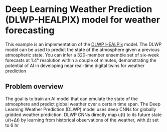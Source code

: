 # Deep Learning Weather Prediction (DLWP-HEALPIX) model for weather forecasting

This example is an implementation of the
[DLWP HEALPix](https://arxiv.org/abs/2311.06253)
model. The DLWP model can be used to predict the state of the atmosphere given a previous
atmospheric state.  You can infer a 320-member ensemble set of six-week forecasts at 1.4°
resolution within a couple of minutes, demonstrating the potential of AI in developing
near real-time digital twins for weather prediction

## Problem overview

The goal is to train an AI model that can emulate the state of the atmosphere and predict
global weather over a certain time span. The Deep Learning Weather Prediction (DLWP) model
uses deep CNNs for globally gridded weather prediction. DLWP CNNs directly map u(t) to
its future state u(t+Δt) by learning from historical observations of the weather,
with Δt set to 6 hr
